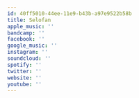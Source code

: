 ```yaml
---
id: 40ff5010-44ee-11e9-b43b-a97e9522b58b
title: Selofan
apple_music: ''
bandcamp: ''
facebook: ''
google_music: ''
instagram: ''
soundcloud: ''
spotify: ''
twitter: ''
website: ''
youtube: ''
---
```

